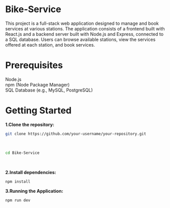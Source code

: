 # Bike-Service
This project is a full-stack web application designed to manage and book services at various stations. The application consists of a frontend built with React.js and a backend server built with Node.js and Express, connected to a SQL database. Users can browse available stations, view the services offered at each station, and book services.

# Prerequisites
Node.js <br />
npm (Node Package Manager) <br />
SQL Database (e.g., MySQL, PostgreSQL)

# Getting Started
**1.Clone the repository:** <br/>
```bash
git clone https://github.com/your-username/your-repository.git
```
<br/>

```bash
cd Bike-Service
```
<br>

**2.Install dependencies:**

```bash
npm install
```

**3.Running the Application:**

```bash
npm run dev
```

